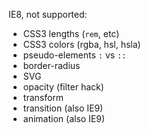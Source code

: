 
IE8, not supported:

* CSS3 lengths (`rem`, etc)
* CSS3 colors (rgba, hsl, hsla)
* pseudo-elements `:` vs `::`
* border-radius
* SVG
* opacity (filter hack)
* transform
* transition (also IE9)
* animation (also IE9)

<!--
graceful degradation
  (form of "fault tolerance")
  fallback values
@supports
  don't browser sniff
Internet Explorer
  conditional comments ie8, ie9 classes on <html>
  IE8 not supported features
Developing with Cutting-Edge Features
  browser prefixes
-->
